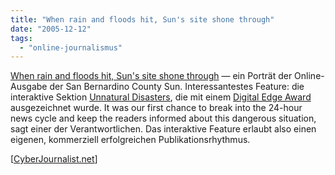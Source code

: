 ```yaml
---
title: "When rain and floods hit, Sun's site shone through"
date: "2005-12-12"
tags: 
  - "online-journalismus"
---
```


[When rain and floods hit, Sun's site shone through](http://www.newsandtech.com/issues/2005/12-05/ot/12-05_website_profile.htm) — ein Porträt der Online-Ausgabe der San Bernardino County Sun. Interessantestes Feature: die interaktive Sektion [Unnatural Disasters](http://lang.sbsun.com/projects/fireflood/), die mit einem [Digital Edge Award](http://www.digitaledge.org/awards.cfm) ausgezeichnet wurde. It was our first chance to break into the 24-hour news cycle and keep the readers informed about this dangerous situation, sagt einer der Verantwortlichen. Das interaktive Feature erlaubt also einen eigenen, kommerziell erfolgreichen Publikationsrhythmus.

\[[CyberJournalist.net](http://www.cyberjournalist.net/news/003057.php)\]
